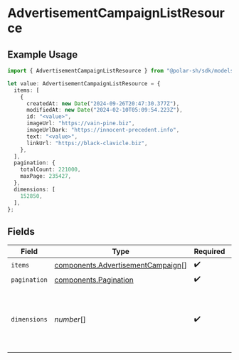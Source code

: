 # AdvertisementCampaignListResource

## Example Usage

```typescript
import { AdvertisementCampaignListResource } from "@polar-sh/sdk/models/components";

let value: AdvertisementCampaignListResource = {
  items: [
    {
      createdAt: new Date("2024-09-26T20:47:30.377Z"),
      modifiedAt: new Date("2024-02-10T05:09:54.223Z"),
      id: "<value>",
      imageUrl: "https://vain-pine.biz",
      imageUrlDark: "https://innocent-precedent.info",
      text: "<value>",
      linkUrl: "https://black-clavicle.biz",
    },
  ],
  pagination: {
    totalCount: 221000,
    maxPage: 235427,
  },
  dimensions: [
    152850,
  ],
};
```

## Fields

| Field                                                                                  | Type                                                                                   | Required                                                                               | Description                                                                            |
| -------------------------------------------------------------------------------------- | -------------------------------------------------------------------------------------- | -------------------------------------------------------------------------------------- | -------------------------------------------------------------------------------------- |
| `items`                                                                                | [components.AdvertisementCampaign](../../models/components/advertisementcampaign.md)[] | :heavy_check_mark:                                                                     | N/A                                                                                    |
| `pagination`                                                                           | [components.Pagination](../../models/components/pagination.md)                         | :heavy_check_mark:                                                                     | N/A                                                                                    |
| `dimensions`                                                                           | *number*[]                                                                             | :heavy_check_mark:                                                                     | The dimensions (width, height) in pixels of the advertisement images.                  |